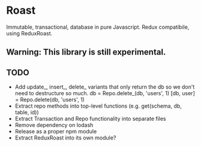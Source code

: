 # Roast

Immutable, transactional, database in pure Javascript.
Redux compatibile, using ReduxRoast.

## Warning: This library is still experimental.

## TODO
- Add update_, insert_, delete_ variants that only return the db so we don't need to destructure so much.
  db = Repo.delete_(db, 'users', 1)
  [db, user] = Repo.delete(db, 'users', 1)
- Extract repo methods into top-level functions (e.g. get(schema, db, table, id))
- Extract Transaction and Repo functionality into separate files
- Remove dependency on lodash
- Release as a proper npm module
- Extract ReduxRoast into its own module?
